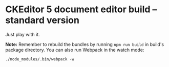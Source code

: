 # CKEditor 5 document editor build – standard version

Just play with it.

**Note:** Remember to rebuild the bundles by running `npm run build` in build's package directory. You can also run Webpack in the watch mode:

```
./node_modules/.bin/webpack -w
```
